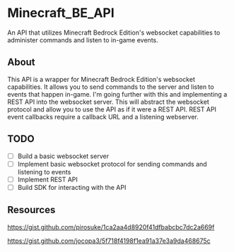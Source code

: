 # Minecraft_BE_API

An API that utilizes Minecraft Bedrock Edition's websocket capabilities to administer commands and listen to in-game events.

## About

This API is a wrapper for Minecraft Bedrock Edition's websocket capabilities. It allows you to send commands to the server and listen to events that happen in-game. I'm going further with this and implementing a REST API into the websocket server. This will abstract the websocket protocol and allow you to use the API as if it were a REST API. REST API event callbacks require a callback URL and a listening webserver.

## TODO

- [ ] Build a basic websocket server
- [ ] Implement basic websocket protocol for sending commands and listening to events
- [ ] Implement REST API
- [ ] Build SDK for interacting with the API

## Resources

<https://gist.github.com/pirosuke/1ca2aa4d8920f41dfbabcbc7dc2a669f>

<https://gist.github.com/jocopa3/5f718f4198f1ea91a37e3a9da468675c>
